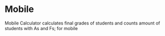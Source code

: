 # Mobile
Mobile Calculator
calculates final grades of students and counts amount of students with As and Fs; for mobile
